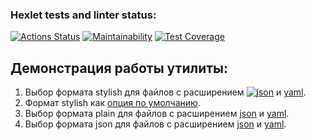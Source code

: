 ### Hexlet tests and linter status:
[![Actions Status](https://github.com/SomeC0de/java-project-71/actions/workflows/main.yml/badge.svg)](https://github.com/SomeC0de/java-project-71/actions)
[![Maintainability](https://api.codeclimate.com/v1/badges/3f0d962d4b59777bc8da/maintainability)](https://codeclimate.com/github/SomeC0de/java-project-71/maintainability)
[![Test Coverage](https://api.codeclimate.com/v1/badges/3f0d962d4b59777bc8da/test_coverage)](https://codeclimate.com/github/SomeC0de/java-project-71/test_coverage)

## Демонстрация работы утилиты:
1) Выбор формата stylish для файлов с расширением [![json](https://asciinema.org/a/PtDZKJPXjk2RKIi5wkD4xfaM3.svg)](https://asciinema.org/a/PtDZKJPXjk2RKIi5wkD4xfaM3??t=1)
и [yaml](https://asciinema.org/a/pgSF66dnFe4Fr7C5uiYg5v2Xl).
2) Формат stylish как [опция по умолчанию](https://asciinema.org/a/352fsfZdqAFtwvtEVeYcSds5l).
3) Выбор формата plain для файлов с расширением [json](https://asciinema.org/a/TFHvCFgmPgsUCKFAxjgNiRZxG) и [yaml](https://asciinema.org/a/nnci3MmJx5VF0la9tjUb8PXWa).
4) Выбор формата json для файлов с расширением [json](https://asciinema.org/a/np2xaEWPwjrH4IJ9S2VeuQ8e5) и [yaml](https://asciinema.org/a/DhRj25mQkzBIbp4pKXxRwq3yk).

